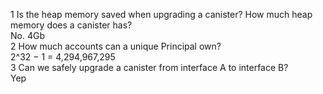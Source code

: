 1 Is the heap memory saved when upgrading a canister? How much heap memory does a canister has?  
No. 4Gb  
2 How much accounts can a unique Principal own?  
 2^32 − 1 = 4,294,967,295  
3 Can we safely upgrade a canister from interface A to interface B?  
Yep  
